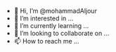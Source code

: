 - 👋 Hi, I’m @mohammadAljour
- 👀 I’m interested in ...
- 🌱 I’m currently learning ...
- 💞️ I’m looking to collaborate on ...
- 📫 How to reach me ...

<!---
mohammadAljour/mohammadAljour is a ✨ special ✨ repository because its `README.md` (this file) appears on your GitHub profile.
You can click the Preview link to take a look at your changes.
--->
